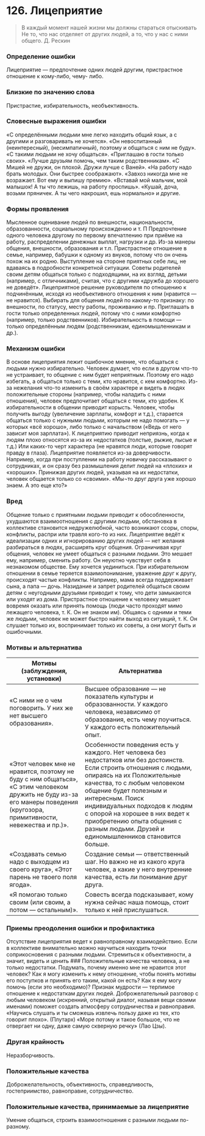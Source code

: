 # 126. Лицеприятие
>В каждый момент нашей жизни мы должны стараться отыскивать 
Не то, что нас отделяет от других людей, а то, что у нас с ними общего.
Д. Рескин

### Определение ошибки
Лицеприятие — предпочтение одних людей другим, пристрастное отношение к кому-либо, чему- либо.

### Близкие по значению слова
Пристрастие, избирательность, необъективность.

### Словесные выражения ошибки
«С определёнными людьми мне легко находить общий язык, а с другими и разговаривать не хочется».
«Он невоспитанный (неинтересный), (несимпатичный), поэтому и общаться с ним не буду».
«С такими людьми не хочу общаться».
«Приглашаю в гости только своих».
«Лучше друзьям помочь, чем таким родственникам».
«С Мишей не дружи, он плохой. Дружи лучше с Ваней».
«На работу надо брать молодых. Они быстрее соображают».
«Завхоз никогда мне не возражает. Вот ему и выпишу премию».
«Вставай мой мальчик, мой малышок! А ты что лежишь, на работу проспишь».
«Кушай, доча, возьми пряничек. А ты чего накрошил, ешь нормально» и другие.

### Формы проявления
Мысленное оценивание людей по внешности, национальности, образованности, социальному происхождению и т. П
Предпочтение одного человека другому по первому впечатлению при приёме на работу, распределении денежных выплат, нагрузки и др. Из-за манеры общения, внешности, образования и т.п.
Пристрастное отношение в семье, например, бабушки к одному из внуков, потому что он очень похож на их родню.
Выступление на стороне приятных себе лиц, не вдаваясь в подробности конкретной ситуации.
Советы родителей своим детям общаться только с подходящими, на их взгляд, детьми (например, с отличниками), считая, что с другими «дружба до хорошего не доведёт».
Лицеприятное решение руководителя по отношению к подчинённым, исходя из необъективного отношения к ним (нравится — не нравится).
Выбирать для общения людей по какому-то признаку: по внешности, по статусу, месту работы, проживанию и пр.
Приглашать в гости только определенных людей, потому что с ними комфортно (например, только родственников).
Избирательность в помощи — только определённым людям (родственникам, единомышленникам и др.).

### Механизм ошибки
В основе лицеприятия лежит ошибочное мнение, что общаться с людьми нужно избирательно. Человек думает, что если в другом что-то не устраивает, то общение с ним будет неприятным. Поэтому его надо избегать, а общаться только с теми, кто нравится, с кем комфортно.
Из-за нежелания что-то изменить в своём характере и видеть в людях положительные стороны (например, чтобы наладить с ними отношения), человек предпочитает общаться с теми, кто удобен.
К избирательности в общении приводит корысть. Человек, чтобы получить выгоду (увеличение зарплаты, комфорт и т.д.), старается общаться только с нужными людьми, которым не надо помогать — у которых «всё хорошо», либо только с начальством («Ведь от него зависит моя зарплата»).
К лицеприятию приводит неприязнь, когда к людям плохо относятся из-за их недостатков (толстые, рыжие, лысые и т.д.) Или каких-то черт характера (не нравятся люди, которые говорят правду в глаза).
Лицеприятие появляется из-за доверчивости. Например, когда при поступлении на работу новичку рассказывают о сотрудниках, и он сразу без размышления делит людей на «плохих» и «хороших».
Принижая других людей, указывая на их недостатки, человек общается только со «своими». «Мы¬то друг друга уже хорошо знаем. А это еще кто?»

### Вред
Общение только с приятными людьми приводит к обособленности, ухудшаются взаимоотношения с другими людьми, обстановка в коллективе становится недружелюбной, часто возникают ссоры, споры, конфликты, распри или травля кого-то из них.
Лицеприятие ведёт к идеализации одних и игнорированию других людей — нет желания разбираться в людях, расширять круг общения.
Ограничивая круг общения, человек не умеет общаться с разными людьми. Это мешает ему, например, сменить работу. Он неуютно чувствует себя в незнакомом обществе. Ему хочется уединиться.
При избирательном отношении в семье теряется взаимопонимание, уважение друг к другу, происходят частые конфликты. Например, мама всегда поддерживает сына, а папа — дочь.
Назидание и запрет родителей общаться своим детям с неугодными друзьями приводит к тому, что дети замыкаются или уходят из дома.
Пристрастное отношение к человеку мешает вовремя оказать или принять помощь (люди часто проходят мимо лежащего человека, т. К. Он не знаком им).
Общаясь с одними и теми же людьми, человек не может быстро найти выход из ситуаций, т. К. Он слушает только их, воспринимает только их советы, а они могут быть и ошибочными.

### Мотивы и альтернатива
Мотивы (заблуждения, установки) | Альтернатива
---|---
«С ними не о чем поговорить. У них же нет высшего образования».	| Высшее образование — не показатель культуры и образованности. У каждого человека, независимо от образования, есть чему поучиться. У каждого есть положительный опыт.
«Этот человек мне не нравится, поэтому не буду с ним общаться», «С этим человеком дружить не буду из-за его манеры поведения (кругозора, примитивности, невежества и пр.)».	| Особенности поведения есть у каждого. Нет человека без недостатков или без достоинств. Если строить отношения с людьми, опираясь на их Положительные качества, то с любым человеком общение будет полезным и интересным. Поиск индивидуальных подходов к людям с опорой на хорошее в них ведет к приобретению опыта общения с разным людьми. Друзей и единомышленников становится больше.
«Создавать семью надо с выходцем из своего круга», «Этот парень не твоего поля ягода».	| Создание семьи — ответственный шаг. Но важно не из какого круга человек, а какие у него внутренние качества, есть ли понимание друг друга.
«Я помогаю только своим (или своим, а потом — остальным)». | Совесть всегда подсказывает, кому нужна сейчас наша помощь, стоит только к ней прислушаться.

### Приемы преодоления ошибки и профилактика
Отсутствие лицеприятия ведет к равноправному взаимодействию. Если в коллективе внимательно можно научиться находить точки соприкосновения с разными людьми. Стремиться к объективности, а значит, видеть и ценить ### Положительные качества человека, а не только недостатки.
Подумать, почему именно мне не нравится этот человек? Как я могу изменить к нему отношение, чтобы понять мотивы его поступков и принять его таким, какой он есть? Как я ему могу помочь (если это необходимо)? Признак мудрости — терпимое отношение к недостаткам других людей.
Доброжелательный разговор с любым человеком (искренний, открытый диалог, называя вещи своими именами) поможет создать атмосферу сотрудничества и равноправия.
«Научись слушать и ты сможешь извлечь пользу даже из тех, кто говорит плохо». (Плутарх) «Море потому и такое большое, что не отвергает ни одну, даже самую скверную речку» (Лао Цзы).

### Другая крайность 
Неразборчивость.

### Положительные качества
Доброжелательность, объективность, справедливость, гостеприимство, равноправие, сотрудничество.

### Положительные качества, принимаемые за лицеприятие
Умение общаться, строить взаимоотношения с разными людьми по-разному. 